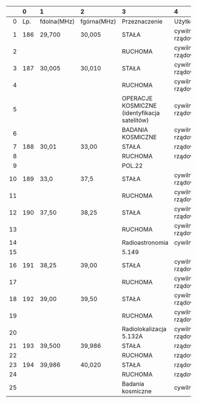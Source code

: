 |    | 0   | 1           | 2           | 3                                            | 4               |
|---:|:----|:------------|:------------|:---------------------------------------------|:----------------|
|  0 | Lp. | fdolna(MHz) | fgórna(MHz) | Przeznaczenie                                | Użytkowanie     |
|  1 | 186 | 29,700      | 30,005      | STAŁA                                        | cywilno-rządowe |
|  2 |     |             |             | RUCHOMA                                      | cywilno-rządowe |
|  3 | 187 | 30,005      | 30,010      | STAŁA                                        | cywilno-rządowe |
|  4 |     |             |             | RUCHOMA                                      | cywilno-rządowe |
|  5 |     |             |             | OPERACJE KOSMICZNE (identyfikacja satelitów) | cywilno-rządowe |
|  6 |     |             |             | BADANIA KOSMICZNE                            | cywilno-rządowe |
|  7 | 188 | 30,01       | 33,00       | STAŁA                                        | rządowe         |
|  8 |     |             |             | RUCHOMA                                      | rządowe         |
|  9 |     |             |             | POL.22                                       |                 |
| 10 | 189 | 33,0        | 37,5        | STAŁA                                        | cywilno-rządowe |
| 11 |     |             |             | RUCHOMA                                      | cywilno-rządowe |
| 12 | 190 | 37,50       | 38,25       | STAŁA                                        | cywilno-rządowe |
| 13 |     |             |             | RUCHOMA                                      | cywilno-rządowe |
| 14 |     |             |             | Radioastronomia                              | cywilne         |
| 15 |     |             |             | 5.149                                        |                 |
| 16 | 191 | 38,25       | 39,00       | STAŁA                                        | cywilno-rządowe |
| 17 |     |             |             | RUCHOMA                                      | cywilno-rządowe |
| 18 | 192 | 39,00       | 39,50       | STAŁA                                        | cywilno-rządowe |
| 19 |     |             |             | RUCHOMA                                      | cywilno-rządowe |
| 20 |     |             |             | Radiolokalizacja 5.132A                      | cywilno-rządowe |
| 21 | 193 | 39,500      | 39,986      | STAŁA                                        | rządowe         |
| 22 |     |             |             | RUCHOMA                                      | rządowe         |
| 23 | 194 | 39,986      | 40,020      | STAŁA                                        | rządowe         |
| 24 |     |             |             | RUCHOMA                                      | rządowe         |
| 25 |     |             |             | Badania kosmiczne                            | cywilne         |